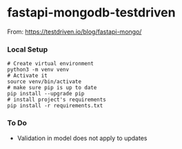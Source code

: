# fastapi-mongodb-testdriven
From: https://testdriven.io/blog/fastapi-mongo/

### Local Setup

```
# Create virtual environment
python3 -m venv venv
# Activate it
source venv/bin/activate
# make sure pip is up to date
pip install --upgrade pip
# install project's requirements
pip install -r requirements.txt
```

### To Do
- Validation in model does not apply to updates